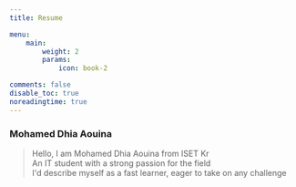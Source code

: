 ```yaml
---
title: Resume

menu:
    main: 
        weight: 2
        params:
            icon: book-2

comments: false
disable_toc: true
noreadingtime: true
---
```


### Mohamed Dhia Aouina
> Hello, I am Mohamed Dhia Aouina from ISET Kr <br>
> An IT student with a strong passion for the field <br>
> I'd describe myself as a fast learner, eager to take on any challenge <br>
